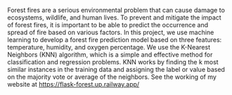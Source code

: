 Forest fires are a serious environmental problem that can cause damage to ecosystems, wildlife, and human lives. To prevent and mitigate the impact of forest fires, it is important to be able to predict the occurrence and spread of fire based on various factors. In this project, we use machine learning to develop a forest fire prediction model based on three features: temperature, humidity, and oxygen percentage. We use the K-Nearest Neighbors (KNN) algorithm, which is a simple and effective method for classification and regression problems. KNN works by finding the k most similar instances in the training data and assigning the label or value based on the majority vote or average of the neighbors.
See the working of my website at https://flask-forest.up.railway.app/

